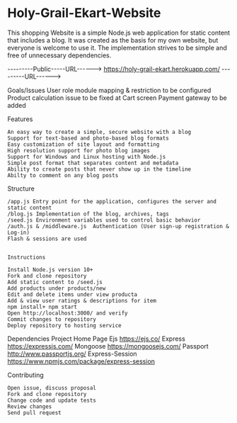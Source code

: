 # Holy-Grail-Ekart-Website

This shopping Website is a simple Node.js web application for static content that includes a blog. It was created as the basis for my own website,
but everyone is welcome to use it. The implementation strives to be simple and free of unnecessary dependencies.

---------Public-----URL------> https://holy-grail-ekart.herokuapp.com/ ---------URL------>

Goals/Issues
User role module mapping & restriction to be configured
Product calculation issue to be fixed at Cart screen
Payment gateway to be added

Features

    An easy way to create a simple, secure website with a blog
    Support for text-based and photo-based blog formats
    Easy customization of site layout and formatting
    High resolution support for photo blog images
    Support for Windows and Linux hosting with Node.js
    Simple post format that separates content and metadata
    Ability to create posts that never show up in the timeline
    Abilty to comment on any blog posts

Structure

    /app.js Entry point for the application, configures the server and static content
    /blog.js Implementation of the blog, archives, tags
    /seed.js Environment variables used to control basic behavior
    /auth.js & /middleware.js  Authentication (User sign-up registration & Log-in)
    Flash & sessions are used


    Instructions

    Install Node.js version 10+
    Fork and clone repository
    Add static content to /seed.js
    Add products under products/new
    Edit and delete items under view producta
    Add & view user ratings & descriptions for item
    npm install+ npm start
    Open http://localhost:3000/ and verify
    Commit changes to repository
    Deploy repository to hosting service

Dependencies
Project Home Page
Ejs https://ejs.co/
Express https://expressjs.com/
Mongoose https://mongoosejs.com/
Passport http://www.passportjs.org/
Express-Session https://www.npmjs.com/package/express-session

Contributing

    Open issue, discuss proposal
    Fork and clone repository
    Change code and update tests
    Review changes
    Send pull request
